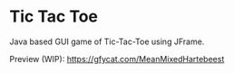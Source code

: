 # Tic Tac Toe

Java based GUI game of Tic-Tac-Toe using JFrame.

Preview (WIP): https://gfycat.com/MeanMixedHartebeest
